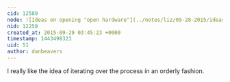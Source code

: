 ```yaml
---
cid: 12589
node: ![Ideas on opening "open hardware"](../notes/liz/09-28-2015/ideas-on-opening-open-hardware)
nid: 12250
created_at: 2015-09-29 03:45:23 +0000
timestamp: 1443498323
uid: 51
author: danbeavers
---
```


I really like the idea of iterating over the process in an orderly fashion.  